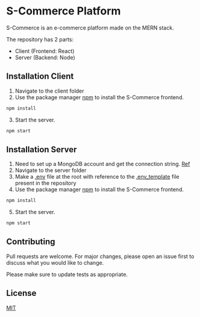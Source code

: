 # S-Commerce Platform

S-Commerce is an e-commerce platform made on the MERN stack.

The repository has 2 parts:
* Client (Frontend: React)
* Server (Backend: Node)

## Installation Client

1. Navigate to the client folder
2. Use the package manager [npm](https://docs.npmjs.com/downloading-and-installing-node-js-and-npm) to install the S-Commerce frontend.
  ```bash
  npm install
  ```
3. Start the server.
  ```bash
  npm start
  ```

## Installation Server

1. Need to set up a MongoDB account and get the connection string. [Ref](https://www.mongodb.com/docs/guides/cloud/connectionstring/)
2. Navigate to the server folder
3. Make a [.env]() file at the root with reference to the [.env_template]() file present in the repository
4. Use the package manager [npm](https://docs.npmjs.com/downloading-and-installing-node-js-and-npm) to install the S-Commerce frontend.
  ```bash
  npm install
  ```
5. Start the server.
  ```bash
  npm start
  ```

## Contributing
Pull requests are welcome. For major changes, please open an issue first to discuss what you would like to change.

Please make sure to update tests as appropriate.

## License
[MIT](https://choosealicense.com/licenses/mit/)
